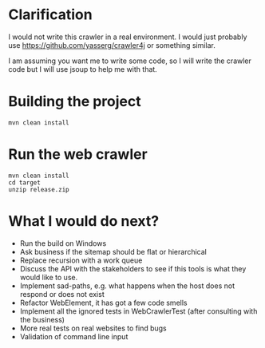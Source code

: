 # Clarification

I would not write this crawler in a real environment.
I would just probably use https://github.com/yasserg/crawler4j
or something similar.

I am assuming you want me to write some code, so I will write the crawler code
but I will use jsoup to help me with that.

# Building the project
```
mvn clean install
```
# Run the web crawler
```
mvn clean install
cd target
unzip release.zip
```
# What I would do next?

* Run the build on Windows
* Ask business if the sitemap should be flat or hierarchical
* Replace recursion with a work queue
* Discuss the API with the stakeholders to see if this tools is what they
would like to use.
* Implement sad-paths, e.g. what happens when the host does not respond or does not exist
* Refactor WebElement, it has got a few code smells
* Implement all the ignored tests in WebCrawlerTest (after consulting with the business)
* More real tests on real websites to find bugs
* Validation of command line input